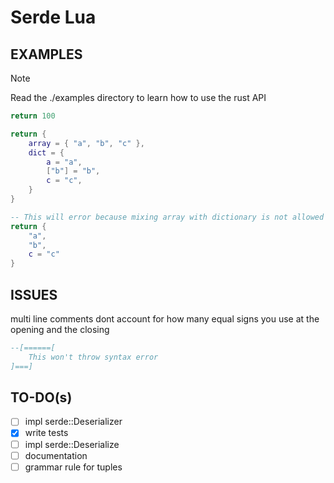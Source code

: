# Serde Lua

## EXAMPLES

> [!NOTE]
> Read the ./examples directory to learn how to use the rust API

```lua
return 100
```

```lua
return {
    array = { "a", "b", "c" },
    dict = {
        a = "a",
        ["b"] = "b",
        c = "c",
    }
}
```

```lua
-- This will error because mixing array with dictionary is not allowed
return {
    "a",
    "b",
    c = "c"
}
```

## ISSUES

multi line comments dont account for how many equal signs you use at the opening and the closing

```lua
--[======[
    This won't throw syntax error
]===]
```

## TO-DO(s)

- [ ] impl serde::Deserializer
- [X] write tests
- [ ] impl serde::Deserialize
- [ ] documentation
- [ ] grammar rule for tuples
